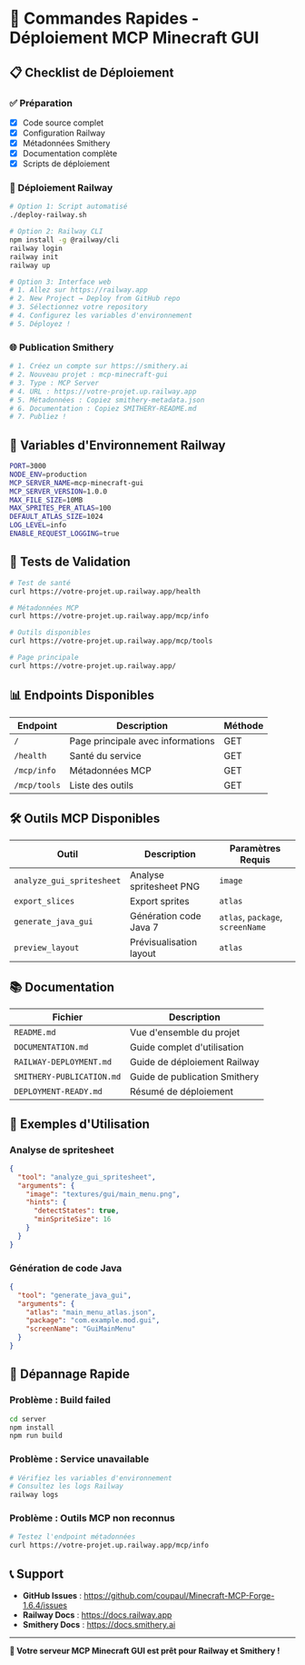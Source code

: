 # 🚀 Commandes Rapides - Déploiement MCP Minecraft GUI

## 📋 Checklist de Déploiement

### ✅ Préparation
- [x] Code source complet
- [x] Configuration Railway
- [x] Métadonnées Smithery
- [x] Documentation complète
- [x] Scripts de déploiement

### 🚂 Déploiement Railway

```bash
# Option 1: Script automatisé
./deploy-railway.sh

# Option 2: Railway CLI
npm install -g @railway/cli
railway login
railway init
railway up

# Option 3: Interface web
# 1. Allez sur https://railway.app
# 2. New Project → Deploy from GitHub repo
# 3. Sélectionnez votre repository
# 4. Configurez les variables d'environnement
# 5. Déployez !
```

### 🌐 Publication Smithery

```bash
# 1. Créez un compte sur https://smithery.ai
# 2. Nouveau projet : mcp-minecraft-gui
# 3. Type : MCP Server
# 4. URL : https://votre-projet.up.railway.app
# 5. Métadonnées : Copiez smithery-metadata.json
# 6. Documentation : Copiez SMITHERY-README.md
# 7. Publiez !
```

## 🔧 Variables d'Environnement Railway

```bash
PORT=3000
NODE_ENV=production
MCP_SERVER_NAME=mcp-minecraft-gui
MCP_SERVER_VERSION=1.0.0
MAX_FILE_SIZE=10MB
MAX_SPRITES_PER_ATLAS=100
DEFAULT_ATLAS_SIZE=1024
LOG_LEVEL=info
ENABLE_REQUEST_LOGGING=true
```

## 🧪 Tests de Validation

```bash
# Test de santé
curl https://votre-projet.up.railway.app/health

# Métadonnées MCP
curl https://votre-projet.up.railway.app/mcp/info

# Outils disponibles
curl https://votre-projet.up.railway.app/mcp/tools

# Page principale
curl https://votre-projet.up.railway.app/
```

## 📊 Endpoints Disponibles

| Endpoint | Description | Méthode |
|----------|-------------|---------|
| `/` | Page principale avec informations | GET |
| `/health` | Santé du service | GET |
| `/mcp/info` | Métadonnées MCP | GET |
| `/mcp/tools` | Liste des outils | GET |

## 🛠️ Outils MCP Disponibles

| Outil | Description | Paramètres Requis |
|-------|-------------|-------------------|
| `analyze_gui_spritesheet` | Analyse spritesheet PNG | `image` |
| `export_slices` | Export sprites | `atlas` |
| `generate_java_gui` | Génération code Java 7 | `atlas`, `package`, `screenName` |
| `preview_layout` | Prévisualisation layout | `atlas` |

## 📚 Documentation

| Fichier | Description |
|---------|-------------|
| `README.md` | Vue d'ensemble du projet |
| `DOCUMENTATION.md` | Guide complet d'utilisation |
| `RAILWAY-DEPLOYMENT.md` | Guide de déploiement Railway |
| `SMITHERY-PUBLICATION.md` | Guide de publication Smithery |
| `DEPLOYMENT-READY.md` | Résumé de déploiement |

## 🎯 Exemples d'Utilisation

### Analyse de spritesheet
```json
{
  "tool": "analyze_gui_spritesheet",
  "arguments": {
    "image": "textures/gui/main_menu.png",
    "hints": {
      "detectStates": true,
      "minSpriteSize": 16
    }
  }
}
```

### Génération de code Java
```json
{
  "tool": "generate_java_gui",
  "arguments": {
    "atlas": "main_menu_atlas.json",
    "package": "com.example.mod.gui",
    "screenName": "GuiMainMenu"
  }
}
```

## 🚨 Dépannage Rapide

### Problème : Build failed
```bash
cd server
npm install
npm run build
```

### Problème : Service unavailable
```bash
# Vérifiez les variables d'environnement
# Consultez les logs Railway
railway logs
```

### Problème : Outils MCP non reconnus
```bash
# Testez l'endpoint métadonnées
curl https://votre-projet.up.railway.app/mcp/info
```

## 📞 Support

- **GitHub Issues** : https://github.com/coupaul/Minecraft-MCP-Forge-1.6.4/issues
- **Railway Docs** : https://docs.railway.app
- **Smithery Docs** : https://docs.smithery.ai

---

**🎉 Votre serveur MCP Minecraft GUI est prêt pour Railway et Smithery !**
